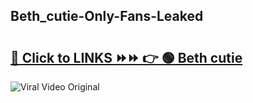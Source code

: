 
 ## Beth_cutie-Only-Fans-Leaked

# <h2><a href="https://clipsfans.com/Beth_cutie&ref=git">🔗 Click to LINKS ⏩⏩ 👉 🟢 Beth cutie </a></h2>

<a href="https://clipsfans.com/Beth_cutie&ref=git" rel="nofollow" data-target="animated-image.originalLink"><img src="https://i.ibb.co.com/xMMVF88/686577567.gif" alt="Viral Video Original" style="max-width: 100%; display: inline-block;" data-target="animated-image.originalImage"></a>
